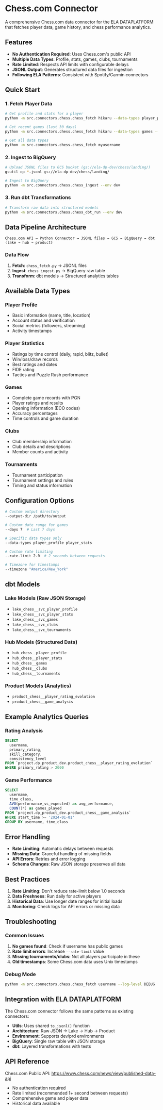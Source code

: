 # Chess.com Connector

A comprehensive Chess.com data connector for the ELA DATAPLATFORM that fetches player data, game history, and chess performance analytics.

## Features

- **No Authentication Required**: Uses Chess.com's public API
- **Multiple Data Types**: Profile, stats, games, clubs, tournaments
- **Rate Limited**: Respects API limits with configurable delays
- **JSONL Output**: Generates structured data files for ingestion
- **Following ELA Patterns**: Consistent with Spotify/Garmin connectors

## Quick Start

### 1. Fetch Player Data

```bash
# Get profile and stats for a player
python -m src.connectors.chess.chess_fetch hikaru --data-types player_profile player_stats

# Get recent games (last 30 days)
python -m src.connectors.chess.chess_fetch hikaru --data-types games --days 30

# Get all data types
python -m src.connectors.chess.chess_fetch myusername
```

### 2. Ingest to BigQuery

```bash
# Upload JSONL files to GCS bucket (gs://ela-dp-dev/chess/landing/)
gsutil cp *.jsonl gs://ela-dp-dev/chess/landing/

# Ingest to BigQuery
python -m src.connectors.chess.chess_ingest --env dev
```

### 3. Run dbt Transformations

```bash
# Transform raw data into structured models
python -m src.connectors.chess.chess_dbt_run --env dev
```

## Data Pipeline Architecture

```
Chess.com API → Python Connector → JSONL files → GCS → BigQuery → dbt (lake → hub → product)
```

### Data Flow

1. **Fetch**: `chess_fetch.py` → JSONL files
2. **Ingest**: `chess_ingest.py` → BigQuery raw table
3. **Transform**: dbt models → Structured analytics tables

## Available Data Types

### Player Profile
- Basic information (name, title, location)
- Account status and verification
- Social metrics (followers, streaming)
- Activity timestamps

### Player Statistics
- Ratings by time control (daily, rapid, blitz, bullet)
- Win/loss/draw records
- Best ratings and dates
- FIDE rating
- Tactics and Puzzle Rush performance

### Games
- Complete game records with PGN
- Player ratings and results
- Opening information (ECO codes)
- Accuracy percentages
- Time controls and game duration

### Clubs
- Club membership information
- Club details and descriptions
- Member counts and activity

### Tournaments
- Tournament participation
- Tournament settings and rules
- Timing and status information

## Configuration Options

```bash
# Custom output directory
--output-dir /path/to/output

# Custom date range for games
--days 7  # Last 7 days

# Specific data types only
--data-types player_profile player_stats

# Custom rate limiting
--rate-limit 2.0  # 2 seconds between requests

# Timezone for timestamps
--timezone "America/New_York"
```

## dbt Models

### Lake Models (Raw JSON Storage)
- `lake_chess__svc_player_profile`
- `lake_chess__svc_player_stats` 
- `lake_chess__svc_games`
- `lake_chess__svc_clubs`
- `lake_chess__svc_tournaments`

### Hub Models (Structured Data)
- `hub_chess__player_profile`
- `hub_chess__player_stats`
- `hub_chess__games`
- `hub_chess__clubs`
- `hub_chess__tournaments`

### Product Models (Analytics)
- `product_chess__player_rating_evolution`
- `product_chess__game_analysis`

## Example Analytics Queries

### Rating Analysis
```sql
SELECT 
  username,
  primary_rating,
  skill_category,
  consistency_level
FROM `project.dp_product_dev.product_chess__player_rating_evolution`
WHERE primary_rating > 2000
```

### Game Performance
```sql
SELECT 
  username,
  time_class,
  AVG(performance_vs_expected) as avg_performance,
  COUNT(*) as games_played
FROM `project.dp_product_dev.product_chess__game_analysis`
WHERE start_time >= '2024-01-01'
GROUP BY username, time_class
```

## Error Handling

- **Rate Limiting**: Automatic delays between requests
- **Missing Data**: Graceful handling of missing fields
- **API Errors**: Retries and error logging
- **Schema Changes**: Raw JSON storage preserves all data

## Best Practices

1. **Rate Limiting**: Don't reduce rate-limit below 1.0 seconds
2. **Data Freshness**: Run daily for active players
3. **Historical Data**: Use longer date ranges for initial loads
4. **Monitoring**: Check logs for API errors or missing data

## Troubleshooting

### Common Issues

1. **No games found**: Check if username has public games
2. **Rate limit errors**: Increase `--rate-limit` value
3. **Missing tournaments/clubs**: Not all players participate in these
4. **Old timestamps**: Some Chess.com data uses Unix timestamps

### Debug Mode
```bash
python -m src.connectors.chess.chess_fetch username --log-level DEBUG
```

## Integration with ELA DATAPLATFORM

The Chess.com connector follows the same patterns as existing connectors:

- **Utils**: Uses shared `to_jsonl()` function
- **Architecture**: Raw JSON → Lake → Hub → Product
- **Environment**: Supports dev/prd environments
- **BigQuery**: Single raw table with JSON storage
- **dbt**: Layered transformations with tests

## API Reference

Chess.com Public API: https://www.chess.com/news/view/published-data-api
- No authentication required
- Rate limited (recommended 1+ second between requests)
- Comprehensive game and player data
- Historical data available